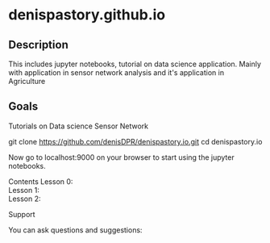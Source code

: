 # denispastory.github.io
## Description

This includes jupyter notebooks, tutorial on data science application.
Mainly with application in sensor network analysis and it's application in Agriculture

## Goals

Tutorials on Data science Sensor Network

git clone https://github.com/denisDPR/denispastory.io.git
cd denispastory.io

Now go to localhost:9000 on your browser to start using the jupyter notebooks.

Contents
Lesson 0: <br>
Lesson 1: <br>
Lesson 2:<br>

Support

You can ask questions and suggestions:
